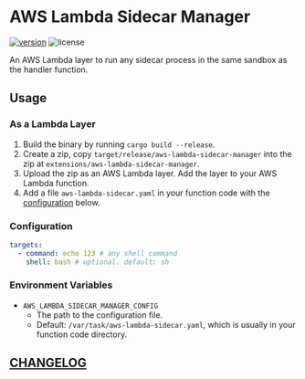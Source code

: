 # AWS Lambda Sidecar Manager

[![version](https://img.shields.io/github/v/tag/aws-samples/aws-lambda-sidecar-manager?label=release&style=flat-square)](https://github.com/aws-samples/aws-lambda-sidecar-manager/releases/latest)
![license](https://img.shields.io/github/license/aws-samples/aws-lambda-sidecar-manager?style=flat-square)

An AWS Lambda layer to run any sidecar process in the same sandbox as the handler function.

## Usage

### As a Lambda Layer

1. Build the binary by running `cargo build --release`.
2. Create a zip, copy `target/release/aws-lambda-sidecar-manager` into the zip at `extensions/aws-lambda-sidecar-manager`.
3. Upload the zip as an AWS Lambda layer. Add the layer to your AWS Lambda function.
4. Add a file `aws-lambda-sidecar.yaml` in your function code with the [configuration](#configuration) below.

### Configuration

```yaml
targets:
  - command: echo 123 # any shell command
    shell: bash # optional. default: sh
```

### Environment Variables

- `AWS_LAMBDA_SIDECAR_MANAGER_CONFIG`
  - The path to the configuration file.
  - Default: `/var/task/aws-lambda-sidecar.yaml`, which is usually in your function code directory.

## [CHANGELOG](./CHANGELOG.md)
